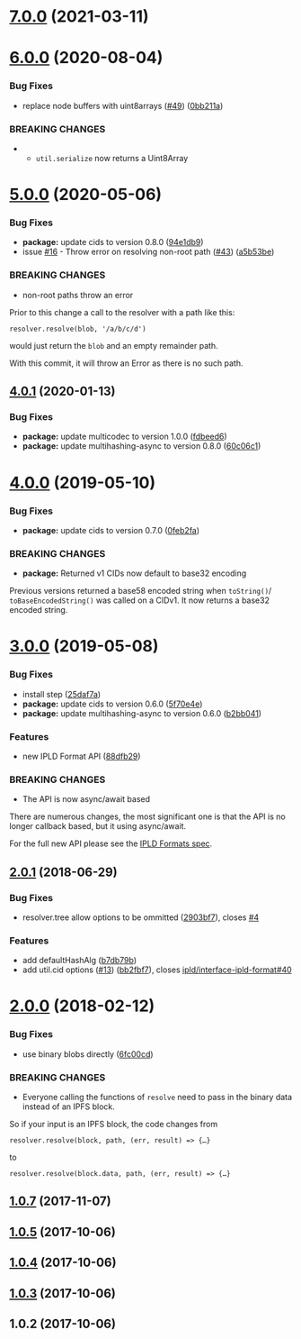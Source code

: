 # [7.0.0](https://github.com/ipld/js-ipld-raw/compare/v6.0.0...v7.0.0) (2021-03-11)



<a name="6.0.0"></a>
# [6.0.0](https://github.com/ipld/js-ipld-raw/compare/v5.0.0...v6.0.0) (2020-08-04)


### Bug Fixes

* replace node buffers with uint8arrays ([#49](https://github.com/ipld/js-ipld-raw/issues/49)) ([0bb211a](https://github.com/ipld/js-ipld-raw/commit/0bb211a))


### BREAKING CHANGES

* - `util.serialize` now returns a Uint8Array



<a name="5.0.0"></a>
# [5.0.0](https://github.com/ipld/js-ipld-raw/compare/v4.0.1...v5.0.0) (2020-05-06)


### Bug Fixes

* **package:** update cids to version 0.8.0 ([94e1db9](https://github.com/ipld/js-ipld-raw/commit/94e1db9))
* issue [#16](https://github.com/ipld/js-ipld-raw/issues/16) - Throw error on resolving non-root path ([#43](https://github.com/ipld/js-ipld-raw/issues/43)) ([a5b53be](https://github.com/ipld/js-ipld-raw/commit/a5b53be))


### BREAKING CHANGES

* non-root paths throw an error

Prior to this change a call to the resolver with a path like this:

    resolver.resolve(blob, '/a/b/c/d')

would just return the `blob` and an empty remainder path.

With this commit, it will throw an Error as there is no such path.



<a name="4.0.1"></a>
## [4.0.1](https://github.com/ipld/js-ipld-raw/compare/v4.0.0...v4.0.1) (2020-01-13)


### Bug Fixes

* **package:** update multicodec to version 1.0.0 ([fdbeed6](https://github.com/ipld/js-ipld-raw/commit/fdbeed6))
* **package:** update multihashing-async to version 0.8.0 ([60c06c1](https://github.com/ipld/js-ipld-raw/commit/60c06c1))



<a name="4.0.0"></a>
# [4.0.0](https://github.com/ipld/js-ipld-raw/compare/v3.0.0...v4.0.0) (2019-05-10)


### Bug Fixes

* **package:** update cids to version 0.7.0 ([0feb2fa](https://github.com/ipld/js-ipld-raw/commit/0feb2fa))


### BREAKING CHANGES

* **package:** Returned v1 CIDs now default to base32 encoding

Previous versions returned a base58 encoded string when `toString()`/
`toBaseEncodedString()` was called on a CIDv1. It now returns a base32
encoded string.



<a name="3.0.0"></a>
# [3.0.0](https://github.com/ipld/js-ipld-raw/compare/v2.0.1...v3.0.0) (2019-05-08)


### Bug Fixes

* install step ([25daf7a](https://github.com/ipld/js-ipld-raw/commit/25daf7a))
* **package:** update cids to version 0.6.0 ([5f70e4e](https://github.com/ipld/js-ipld-raw/commit/5f70e4e))
* **package:** update multihashing-async to version 0.6.0 ([b2bb041](https://github.com/ipld/js-ipld-raw/commit/b2bb041))


### Features

* new IPLD Format API ([88dfb29](https://github.com/ipld/js-ipld-raw/commit/88dfb29))


### BREAKING CHANGES

* The API is now async/await based

There are numerous changes, the most significant one is that the API
is no longer callback based, but it using async/await.

For the full new API please see the [IPLD Formats spec].

[IPLD Formats spec]: https://github.com/ipld/interface-ipld-format



<a name="2.0.1"></a>
## [2.0.1](https://github.com/ipld/js-ipld-raw/compare/v2.0.0...v2.0.1) (2018-06-29)


### Bug Fixes

* resolver.tree allow options to be ommitted ([2903bf7](https://github.com/ipld/js-ipld-raw/commit/2903bf7)), closes [#4](https://github.com/ipld/js-ipld-raw/issues/4)


### Features

* add defaultHashAlg ([b7db79b](https://github.com/ipld/js-ipld-raw/commit/b7db79b))
* add util.cid options ([#13](https://github.com/ipld/js-ipld-raw/issues/13)) ([bb2fbf7](https://github.com/ipld/js-ipld-raw/commit/bb2fbf7)), closes [ipld/interface-ipld-format#40](https://github.com/ipld/interface-ipld-format/issues/40)



<a name="2.0.0"></a>
# [2.0.0](https://github.com/ipld/js-ipld-raw/compare/v1.0.7...v2.0.0) (2018-02-12)


### Bug Fixes

* use binary blobs directly ([6fc00cd](https://github.com/ipld/js-ipld-raw/commit/6fc00cd))


### BREAKING CHANGES

* Everyone calling the functions of `resolve` need to
pass in the binary data instead of an IPFS block.

So if your input is an IPFS block, the code changes from

    resolver.resolve(block, path, (err, result) => {…}

to

    resolver.resolve(block.data, path, (err, result) => {…}



<a name="1.0.7"></a>
## [1.0.7](https://github.com/ipld/js-ipld-raw/compare/v1.0.5...v1.0.7) (2017-11-07)



<a name="1.0.5"></a>
## [1.0.5](https://github.com/ipld/js-ipld-raw/compare/v1.0.4...v1.0.5) (2017-10-06)



<a name="1.0.4"></a>
## [1.0.4](https://github.com/ipld/js-ipld-raw/compare/v1.0.3...v1.0.4) (2017-10-06)



<a name="1.0.3"></a>
## [1.0.3](https://github.com/ipld/js-ipld-raw/compare/v1.0.2...v1.0.3) (2017-10-06)



<a name="1.0.2"></a>
## 1.0.2 (2017-10-06)



